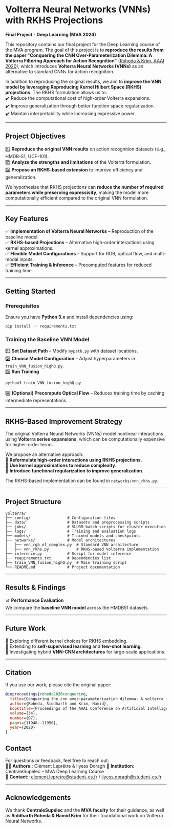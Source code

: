 # **Volterra Neural Networks (VNNs) with RKHS Projections**  
**Final Project - Deep Learning (MVA 2024)**  

This repository contains our final project for the Deep Learning course of the MVA program. The goal of this project is to **reproduce the results from the paper "Conquering the CNN Over-Parameterization Dilemma: A Volterra Filtering Approach for Action Recognition"** ([Roheda & Krim, AAAI 2020](https://ojs.aaai.org/index.php/AAAI/article/view/6870)), which introduces **Volterra Neural Networks (VNNs)** as an alternative to standard CNNs for action recognition.  

In addition to reproducing the original results, we aim to **improve the VNN model by leveraging Reproducing Kernel Hilbert Space (RKHS) projections**. The RKHS formulation allows us to:  
✔️ Reduce the computational cost of high-order Volterra expansions.  
✔️ Improve generalization through better function space regularization.  
✔️ Maintain interpretability while increasing expressive power.  

---

## **Project Objectives**  
1️⃣ **Reproduce the original VNN results** on action recognition datasets (e.g., HMDB-51, UCF-101).  
2️⃣ **Analyze the strengths and limitations** of the Volterra formulation.  
3️⃣ **Propose an RKHS-based extension** to improve efficiency and generalization.  

We hypothesize that RKHS projections can **reduce the number of required parameters while preserving expressivity**, making the model more computationally efficient compared to the original VNN formulation.  

---

## **Key Features**  
✅ **Implementation of Volterra Neural Networks** – Reproduction of the baseline model.  
✅ **RKHS-based Projections** – Alternative high-order interactions using kernel approximations.  
✅ **Flexible Model Configurations** – Support for RGB, optical flow, and multi-modal inputs.  
✅ **Efficient Training & Inference** – Precomputed features for reduced training time.  

---

## **Getting Started**  

### **Prerequisites**  
Ensure you have **Python 3.x** and install dependencies using:  

```bash
pip install -r requirements.txt
```

### **Training the Baseline VNN Model**  

1️⃣ **Set Dataset Path** – Modify `mypath.py` with dataset locations.  
2️⃣ **Choose Model Configuration** – Adjust hyperparameters in `train_VNN_fusion_highQ.py`.  
3️⃣ **Run Training**  
```bash
python3 train_VNN_fusion_highQ.py
```  
4️⃣ **(Optional) Precompute Optical Flow** – Reduces training time by caching intermediate representations.  

---

## **RKHS-Based Improvement Strategy**  
The original Volterra Neural Networks (VNNs) model nonlinear interactions using **Volterra series expansions**, which can be computationally expensive for higher-order terms.  

We propose an alternative approach:  
🔹 **Reformulate high-order interactions using RKHS projections**.  
🔹 **Use kernel approximations to reduce complexity**.  
🔹 **Introduce functional regularization to improve generalization**.  

The RKHS-based implementation can be found in `networks/vnn_rkhs.py`.  

---

## **Project Structure**  
```
volterra/
├── config/                # Configuration files
├── data/                  # Datasets and preprocessing scripts
├── jobs/                  # SLURM batch scripts for cluster execution
├── logs/                  # Training and evaluation logs
├── models/                # Trained models and checkpoints
├── networks/              # Model architectures
│   ├── vnn_rgb_of_complex.py  # Standard VNN architecture
│   ├── vnn_rkhs.py            # RKHS-based Volterra implementation
├── inference.py           # Script for model inference
├── requirements.txt       # Dependencies list
├── train_VNN_fusion_highQ.py  # Main training script
└── README.md              # Project documentation
```

---

## **Results & Findings**  
📊 **Performance Evaluation**  
We compare the **baseline VNN model** across the HMDB51 datasets.  

---

## **Future Work**  
🚀 Exploring different kernel choices for RKHS embedding.  
🚀 Extending to **self-supervised learning** and **few-shot learning**.  
🚀 Investigating hybrid **VNN-CNN architectures** for large-scale applications.  

---

## **Citation**  
If you use our work, please cite the original paper:  

```bibtex
@inproceedings{roheda2020conquering,
  title={Conquering the cnn over-parameterization dilemma: A volterra filtering approach for action recognition},
  author={Roheda, Siddharth and Krim, Hamid},
  booktitle={Proceedings of the AAAI Conference on Artificial Intelligence},
  volume={34},
  number={07},
  pages={11948--11956},
  year={2020}
}
```

## Contact  

For questions or feedback, feel free to reach out:  
👨‍💻 **Authors:**: Clément Leprêtre & Ilyess Doragh
🏫 **Institution:** CentraleSupélec – MVA Deep Learning Course  
📩 **Contact:**: clement.lepretre@student-cs.fr / ilyess.doragh@student-cs.fr

---

## **Acknowledgements**  
We thank **CentraleSupélec** and the **MVA faculty** for their guidance, as well as **Siddharth Roheda & Hamid Krim** for their foundational work on Volterra Neural Networks.  
